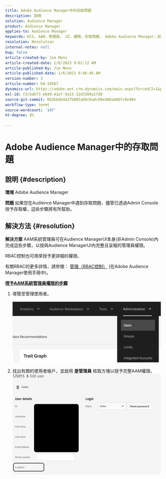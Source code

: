 ```yaml
---
title: Adobe Audience Manager中的存取問題
description: 說明
solution: Audience Manager
product: Audience Manager
applies-to: Audience Manager
keywords: KCS, AAM，管理員， UI，權限，存取問題， Adobe Audience Manager，如何
resolution: Resolution
internal-notes: null
bug: false
article-created-by: Jim Menn
article-created-date: 1/6/2023 9:02:12 AM
article-published-by: Jim Menn
article-published-date: 1/6/2023 9:48:46 AM
version-number: 3
article-number: KA-19587
dynamics-url: https://adobe-ent.crm.dynamics.com/main.aspx?forceUCI=1&pagetype=entityrecord&etn=knowledgearticle&id=49d8e6cc-a08d-ed11-81ac-6045bd006704
exl-id: f2c6dbf3-e849-41ef-9a15-32d3309a17d8
source-git-commit: 003b6db4d2fb005a60c6adc89ed88a488fc9e984
workflow-type: tm+mt
source-wordcount: '147'
ht-degree: 8%

---
```


# Adobe Audience Manager中的存取問題

## 說明 {#description}


<b>環境</b>
Adobe Audience Manager

<b>問題</b>
如果您在Audience Manager中遇到存取問題，儘管已透過Admin Console授予存取權，這些步驟將有所幫助。


## 解決方法 {#resolution}


<b>解決方案</b>
AAM系統管理員可在Audience ManagerUI本身(非Admin Console)內完成這些步驟，以授與Audience ManagerUI內完整且呈報的管理員權限。

RBAC控制也可用來授予更詳細的權限。

有關RBAC的更多詳情，請參閱： [管理（RBAC控制）](https://experienceleague.adobe.com/docs/audience-manager/user-guide/features/administration/administration-overview.html?lang=zh-Hant) (在Adobe Audience Manager使用手冊中)。

<u><b>授予AAM系統管理員權限的步驟</b></u>

1. 導覽至管理使用者。

   ![](assets/0c4ffacf-e9d5-ec11-a7b5-000d3a37750e.png)
2. 找出有關的使用者帳戶，並啟用 <b>是管理員</b> 核取方塊以授予完整AAM權限。![](assets/07c16ce8-e9d5-ec11-a7b5-000d3a37750e.png)
